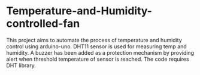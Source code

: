 # Temperature-and-Humidity-controlled-fan
This project aims to automate the process of temperature and humidity control using arduino-uno.
DHT11 sensor is used for measuring temp and humidity.
A buzzer has been added as a protection mechanism by providing alert when threshold temperature of sensor is reached.
The code requires DHT library.
